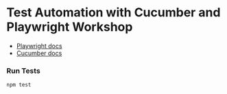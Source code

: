 # Test Automation with Cucumber and Playwright Workshop

 - [Playwright docs](https://playwright.dev/docs/intro)
 - [Cucumber docs](https://cucumber.io/docs/installation/)

### Run Tests

```sh
npm test
``` 